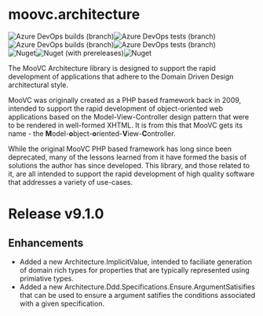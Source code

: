 # moovc.architecture

<img alt="Azure DevOps builds (branch)" src="https://img.shields.io/azure-devops/build/vmartinspaul/MooVC/3/master?label=master&style=plastic" /><img alt="Azure DevOps tests (branch)" src="https://img.shields.io/azure-devops/tests/vmartinspaul/MooVC/3/master?label=Tests%20%28master%29&style=plastic" /><BR /><img alt="Azure DevOps builds (branch)" src="https://img.shields.io/azure-devops/build/vmartinspaul/MooVC/3/develop?label=develop&style=plastic" /><img alt="Azure DevOps tests (branch)" src="https://img.shields.io/azure-devops/tests/vmartinspaul/MooVC/3/develop?label=Tests%20%28develop%29&style=plastic" /><BR /><img alt="Nuget" src="https://img.shields.io/nuget/v/moovc.architecture?style=plastic" /><img alt="Nuget (with prereleases)" src="https://img.shields.io/nuget/vpre/moovc.architecture?style=plastic" /><img alt="Nuget" src="https://img.shields.io/nuget/dt/moovc.architecture?style=plastic" />

The MooVC Architecture library is designed to support the rapid development of applications that adhere to the Domain Driven Design architectural style.

MooVC was originally created as a PHP based framework back in 2009, intended to support the rapid development of object-oriented web applications based on the Model-View-Controller design pattern that were to be rendered in well-formed XHTML.  It is from this that MooVC gets its name - the <b>M</b>odel-<b>o</b>bject-<b>o</b>riented-<b>V</b>iew-<b>C</b>ontroller.

While the original MooVC PHP based framework has long since been deprecated, many of the lessons learned from it have formed the basis of solutions the author has since developed.  This library, and those related to it, are all intended to support the rapid development of high quality software that addresses a variety of use-cases.

# Release v9.1.0

## Enhancements

- Added a new Architecture.ImplicitValue, intended to faciliate generation of domain rich types for properties that are typically represented using primiative types.
- Added a new Architecture.Ddd.Specifications.Ensure.ArgumentSatisifies that can be used to ensure a argument satifies the conditions associated with a given specification.